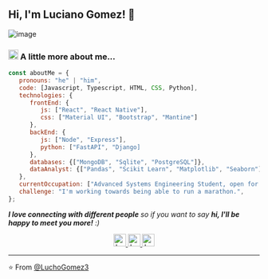 <h2> Hi, I'm Luciano Gomez! 👋</h2>

![image](https://github.com/user-attachments/assets/5d016a00-a555-4f7f-8a83-0694ad7df54f)

### <img src="https://github.com/user-attachments/assets/8e2d7aae-da6b-47b3-8290-18a60ca0b048" width="20"> A little more about me...

```javascript
const aboutMe = {
   pronouns: "he" | "him",
   code: [Javascript, Typescript, HTML, CSS, Python],
   technologies: {
      frontEnd: {
         js: ["React", "React Native"],
         css: ["Material UI", "Bootstrap", "Mantine"]
      },
      backEnd: {
         js: ["Node", "Express"],
         python: ["FastAPI", "Django]
      },
      databases: {["MongoDB", "Sqlite", "PostgreSQL"]},
      dataAnalyst: {["Pandas", "Scikit Learn", "Matplotlib", "Seaborn"]}
   },
   currentOccupation: ["Advanced Systems Engineering Student, open for job opportunities"],
   challenge: "I'm working towards being able to run a marathon.",
};
```

<em><b>I love connecting with different people</b> so if you want to say <b>hi, I'll be happy to meet you more!</b> :)</em>

<p align="center">
<a href="www.linkedin.com/in/luciano-ariel-gomez-366292215">
    <img src="https://www.vectorlogo.zone/logos/linkedin/linkedin-icon.svg" alt="Luciano Gomez LinkedIn Profile" height="25" width="25">
  </a>
  <a href="https://www.instagram.com/luchoo_gomez3/">
    <img src="https://www.vectorlogo.zone/logos/instagram/instagram-tile.svg" alt="Luciano Gomez Instagram Profile" height="25" width="25">
  </a>
  <a href="https://x.com/Lucho_Gomez306">
    <img src="https://www.vectorlogo.zone/logos/x/x-ar21~bgwhite.svg" alt="Luciano Gomez Instagram Profile" height="25" width="25">
  </a>
</p>

---

⭐️ From [@LuchoGomez3](https://github.com/LuchoGomez3)
